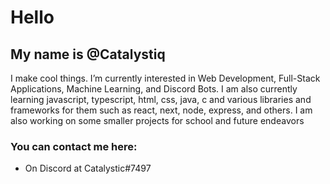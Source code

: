 # Hello
## My name is @Catalystiq

I make cool things. I’m currently interested in Web Development, Full-Stack Applications,  Machine Learning, and Discord Bots. I am also currently learning javascript, typescript, html, css, java, c and various libraries and frameworks for them such as react, next, node, express, and others. I am also working on some smaller projects for school and future endeavors

### You can contact me here:
- On Discord at Catalystic#7497

<!--- ![Catalystiq's GitHub stats](https://github-readme-stats.vercel.app/api?username=catalystiq&show_icons=true&theme=gotham) --->


<!---
Catalystiq/Catalystiq is a ✨ special ✨ repository because its `README.md` (this file) appears on your GitHub profile.
You can click the Preview link to take a look at your changes.
--->
